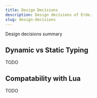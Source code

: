 ```yaml
---
title: Design Decisions
description: Design decisions of Erde.
slug: design-decisions
---
```


Design decisions summary

<!--truncate-->

## Dynamic vs Static Typing

TODO

## Compatability with Lua

TODO
